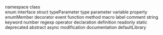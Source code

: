 namespace
class 	
enum
interface
struct
typeParameter
type
parameter
variable
property
enumMember
decorator
event
function
method
macro
label
comment
string
keyword
number
regexp
operator
declaration
definition
readonly
static
deprecated
abstract
async
modification
documentation
defaultLibrary